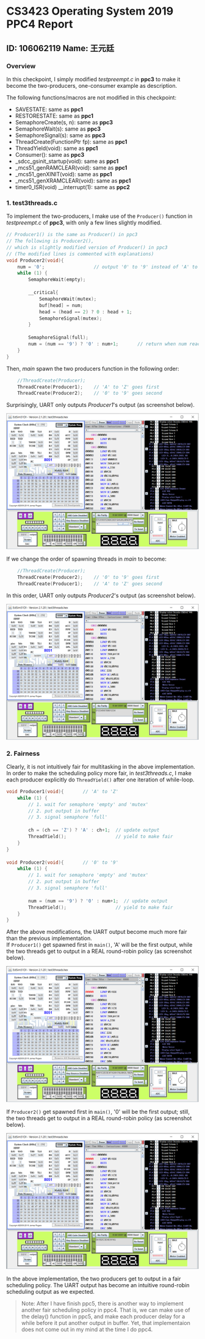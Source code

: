 # CS3423 Operating System 2019 PPC4 Report
## ID: 106062119 Name: 王元廷  

### Overview  
In this checkpoint, I simply modified *testpreempt.c* in **ppc3** to make it become the two-producers, one-consumer example as description.  

The following functions/macros are not modified in this checkpoint:  
  - SAVESTATE: same as **ppc1**
  - RESTORESTATE: same as **ppc1**
  - SemaphoreCreate(s, n): same as **ppc3** 
  - SemaphoreWait(s): same as **ppc3**
  - SemaphoreSignal(s): same as **ppc3**
  - ThreadCreate(FunctionPtr fp): same as **ppc1**
  - ThreadYield(void): same as **ppc1**
  - Consumer(): same as **ppc3**
  - _sdcc_gsinit_startup(void): same as **ppc1**
  - _mcs51_genRAMCLEAR(void): same as **ppc1**
  - _mcs51_genXINIT(void): same as **ppc1**
  - _mcs51_genXRAMCLEAR(void): same as **ppc1**
  - timer0_ISR(void) __interrupt(1): same as **ppc2**

### 1. test3threads.c  

To implement the two-producers, I make use of the ```Producer()``` function in *testpreempt.c* of **ppc3**, with only a few lines slightly modified.  
```c
// Producer1() is the same as Producer() in ppc3
// The following is Producer2(), 
// which is slightly modified version of Producer() in ppc3
// (The modified lines is commented with explanations)
void Producer2(void){
    num = '0';                  // output '0' to '9' instead of 'A' to 'Z'
    while (1) {
        SemaphoreWait(empty);
        
        __critical{
            SemaphoreWait(mutex);
            buf[head] = num;
            head = (head == 2) ? 0 : head + 1;
            SemaphoreSignal(mutex);
        }
        
        SemaphoreSignal(full);
        num = (num == '9') ? '0' : num+1;       // return when num reaches '9' instead of 'Z'
    }
}
```

Then, *main* spawn the two producers function in the following order:  
```c
    //ThreadCreate(Producer);
    ThreadCreate(Producer1);    // 'A' to 'Z' goes first
    ThreadCreate(Producer2);    // '0' to '9' goes second
```

Surprisingly, UART only outputs *Producer1*'s output (as screenshot below).  

![](./Screenshot1.png)  

If we change the order of spawning threads in *main* to become:
```c
    //ThreadCreate(Producer);
    ThreadCreate(Producer2);    // '0' to '9' goes first
    ThreadCreate(Producer1);    // 'A' to 'Z' goes second
```

In this order, UART only outputs *Producer2*'s output (as screenshot below).  

![](Screenshot2.png)

### 2. Fairness

Clearly, it is not intuitively fair for multitasking in the above implementation.  
In order to make the scheduling policy more fair, in *test3threads.c*, I make each producer explicitly do ```ThreadYield()``` after one iteration of while-loop.    
```c
void Producer1(void){       // 'A' to 'Z'
    while (1) {
        // 1. wait for semaphore 'empty' and 'mutex'
        // 2. put output in buffer
        // 3. signal semaphore 'full'

        ch = (ch == 'Z') ? 'A' : ch+1;  // update output
        ThreadYield();                  // yield to make fair
    }
}

void Producer2(void){       // '0' to '9'
    while (1) {
        // 1. wait for semaphore 'empty' and 'mutex'
        // 2. put output in buffer
        // 3. signal semaphore 'full'

        num = (num == '9') ? '0' : num+1;  // update output
        ThreadYield();                  // yield to make fair
    }
}
```

After the above modifications, the UART output become much more fair than the previous implementation.  
If ```Producer1()``` get spawned first in ```main()```, 'A' will be the first output, while the two threads get to output in a REAL round-robin policy (as screenshot below).  

![](Screenshot3.png)  

If ```Producer2()``` get spawned first in ```main()```, '0' will be the first output; still, the two threads get to output in a REAL round-robin policy (as screenshot below).  

![](Screenshot4.png)  

In the above implementation, the two producers get to output in a fair scheduling policy. The UART output has become an intuitive round-robin scheduling output as we expected.

> Note: After I have finish ppc5, there is another way to implement another fair scheduling policy in ppc4. That is, we can make use of the delay() function in ppc5, and make each producer delay for a while before it put another output in buffer. Yet, that implementaion does not come out in my mind at the time I do ppc4.
